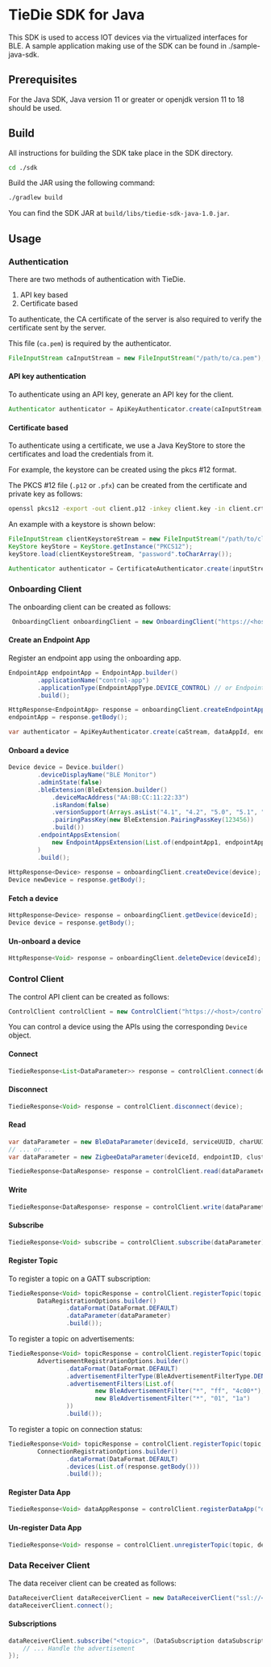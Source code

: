 <!--
Copyright (c) 2023, Cisco and/or its affiliates.
All rights reserved.
See LICENSE file in this distribution.
SPDX-License-Identifier: Apache-2.0
-->

# TieDie SDK for Java

This SDK is used to access IOT devices via the virtualized interfaces
for BLE.  A sample application making use of the SDK can be found in
./sample-java-sdk.

## Prerequisites

For the Java SDK, Java version 11 or greater or openjdk version 11 to 18 should be used.

## Build 

All instructions for building the SDK take place in the SDK directory.

```bash
cd ./sdk
```

Build the JAR using the following command: 

```bash
./gradlew build
```

You can find the SDK JAR at `build/libs/tiedie-sdk-java-1.0.jar`.

## Usage

### Authentication

There are two methods of authentication with TieDie.

1. API key based
2. Certificate based

To authenticate, the CA certificate of the server is also
required to verify the certificate sent by the server.

This file (`ca.pem`) is required by the authenticator.

```java
FileInputStream caInputStream = new FileInputStream("/path/to/ca.pem");
```

#### API key authentication

To authenticate using an API key, generate an API key for the client.

```java
Authenticator authenticator = ApiKeyAuthenticator.create(caInputStream, "app_id", "api_key");
```

#### Certificate based

To authenticate using a certificate, we use a Java KeyStore to store the certificates
and load the credentials from it.

For example, the keystore can be created using the pkcs #12 format.

The PKCS #12 file (`.p12` or `.pfx`) can be created from the certificate and private key
as follows:

```bash
openssl pkcs12 -export -out client.p12 -inkey client.key -in client.crt
```

An example with a keystore is shown below:

```java
FileInputStream clientKeystoreStream = new FileInputStream("/path/to/client.p12");
KeyStore keyStore = KeyStore.getInstance("PKCS12");
keyStore.load(clientKeystoreStream, "password".toCharArray());

Authenticator authenticator = CertificateAuthenticator.create(inputStream, keyStore, "password");
```

### Onboarding Client

The onboarding client can be created as follows:

```java
 OnboardingClient onboardingClient = new OnboardingClient("https://<host>/scim/v2", authenticator);
```

#### Create an Endpoint App

Register an endpoint app using the onboarding app.

```java
EndpointApp endpointApp = EndpointApp.builder()
        .applicationName("control-app")
        .applicationType(EndpointAppType.DEVICE_CONTROL) // or EndpointAppType.TELEMETRY 
        .build();

HttpResponse<EndpointApp> response = onboardingClient.createEndpointApp(endpointApp);
endpointApp = response.getBody();

var authenticator = ApiKeyAuthenticator.create(caStream, dataAppId, endpointApp.getClientToken());
```

#### Onboard a device

```java
Device device = Device.builder()
        .deviceDisplayName("BLE Monitor")
        .adminState(false)
        .bleExtension(BleExtension.builder()
            .deviceMacAddress("AA:BB:CC:11:22:33")
            .isRandom(false)
            .versionSupport(Arrays.asList("4.1", "4.2", "5.0", "5.1", "5.2", "5.3"))
            .pairingPassKey(new BleExtension.PairingPassKey(123456))
            .build())
        .endpointAppsExtension(
            new EndpointAppsExtension(List.of(endpointApp1, endpointApp2))
        )
        .build();
        
HttpResponse<Device> response = onboardingClient.createDevice(device);
Device newDevice = response.getBody();
```

#### Fetch a device

```java
HttpResponse<Device> response = onboardingClient.getDevice(deviceId);
Device device = response.getBody();
```

#### Un-onboard a device

```java
HttpResponse<Void> response = onboardingClient.deleteDevice(deviceId);
```

### Control Client

The control API client can be created as follows:

```java
ControlClient controlClient = new ControlClient("https://<host>/control", authenticator);
```

You can control a device using the APIs using the corresponding `Device` object.

#### Connect

```java
TiedieResponse<List<DataParameter>> response = controlClient.connect(device);
```

#### Disconnect

```java
TiedieResponse<Void> response = controlClient.disconnect(device);
```

#### Read

```java
var dataParameter = new BleDataParameter(deviceId, serviceUUID, charUUID);
// ... or ...
var dataParameter = new ZigbeeDataParameter(deviceId, endpointID, clusterID, attributeID, type);

TiedieResponse<DataResponse> response = controlClient.read(dataParameter);
```

#### Write

```java
TiedieResponse<DataResponse> response = controlClient.write(dataParameter);
```

#### Subscribe

```java
TiedieResponse<Void> subscribe = controlClient.subscribe(dataParameter);
```

#### Register Topic

To register a topic on a GATT subscription:

```java
TiedieResponse<Void> topicResponse = controlClient.registerTopic(topic, 
        DataRegistrationOptions.builder()
                .dataFormat(DataFormat.DEFAULT)
                .dataParameter(dataParameter)
                .build());
```

To register a topic on advertisements:

```java
TiedieResponse<Void> topicResponse = controlClient.registerTopic(topic,
        AdvertisementRegistrationOptions.builder()
                .dataFormat(DataFormat.DEFAULT)
                .advertisementFilterType(BleAdvertisementFilterType.DENY)
                .advertisementFilters(List.of(
                        new BleAdvertisementFilter("*", "ff", "4c00*"),
                        new BleAdvertisementFilter("*", "01", "1a")
                ))
                .build());
```

To register a topic on connection status: 

```java
TiedieResponse<Void> topicResponse = controlClient.registerTopic(topic, 
        ConnectionRegistrationOptions.builder()
                .dataFormat(DataFormat.DEFAULT)
                .devices(List.of(response.getBody()))
                .build());
```

#### Register Data App

```java
TiedieResponse<Void> dataAppResponse = controlClient.registerDataApp("data-app", topic);
```

#### Un-register Data App

```java
TiedieResponse<Void> response = controlClient.unregisterTopic(topic, deviceIds);
```

### Data Receiver Client

The data receiver client can be created as follows:

```java
DataReceiverClient dataReceiverClient = new DataReceiverClient("ssl://<host>:8883", authenticator);
dataReceiverClient.connect();
```

#### Subscriptions

```java
dataReceiverClient.subscribe("<topic>", (DataSubscription dataSubscription) -> {
    // ... Handle the advertisement                
});
```
